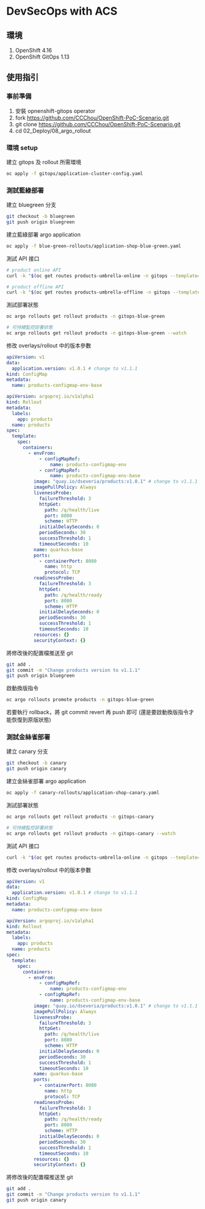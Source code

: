 # DevSecOps with ACS

## 環境
1. OpenShift 4.16
2. OpenShift GitOps 1.13


## 使用指引

### 事前準備
1. 安裝 opnenshift-gitops operator
2. fork https://github.com/CCChou/OpenShift-PoC-Scenario.git
3. git clone https://github.com/CCChou/OpenShift-PoC-Scenario.git
4. cd 02_Deploy/08_argo_rollout

### 環境 setup

建立 gitops 及 rollout 所需環境
```bash
oc apply -f gitops/application-cluster-config.yaml
```

### 測試藍綠部署

建立 bluegreen 分支
```bash
git checkout -b bluegreen
git push origin bluegreen
```

建立藍綠部署 argo application
```bash
oc apply -f blue-green-rollouts/application-shop-blue-green.yaml
```

測試 API 接口
```bash
# product online API
curl -k "$(oc get routes products-umbrella-online -n gitops --template='https://{{.spec.host}}')/products" | jq;

# product offline API
curl -k "$(oc get routes products-umbrella-offline -n gitops --template='https://{{.spec.host}}')/products" | jq;
```

測試部署狀態
```bash
oc argo rollouts get rollout products -n gitops-blue-green

# 可持續監控部署狀態
oc argo rollouts get rollout products -n gitops-blue-green --watch 
```

修改 overlays/rollout 中的版本參數
```yaml
apiVersion: v1
data:
  application.version: v1.0.1 # change to v1.1.1
kind: ConfigMap
metadata:
  name: products-configmap-env-base
```

```yaml
apiVersion: argoproj.io/v1alpha1
kind: Rollout
metadata:
  labels:
    app: products
  name: products
spec:
  template:
    spec:
      containers:
        - envFrom:
            - configMapRef:
                name: products-configmap-env
            - configMapRef:
                name: products-configmap-env-base
          image: "quay.io/dseveria/products:v1.0.1" # change to v1.1.1
          imagePullPolicy: Always
          livenessProbe:
            failureThreshold: 3
            httpGet:
              path: /q/health/live
              port: 8080
              scheme: HTTP
            initialDelaySeconds: 0
            periodSeconds: 30
            successThreshold: 1
            timeoutSeconds: 10
          name: quarkus-base
          ports:
            - containerPort: 8080
              name: http
              protocol: TCP
          readinessProbe:
            failureThreshold: 3
            httpGet:
              path: /q/health/ready
              port: 8080
              scheme: HTTP
            initialDelaySeconds: 0
            periodSeconds: 30
            successThreshold: 1
            timeoutSeconds: 10
          resources: {}
          securityContext: {}
```

將修改後的配置檔推送至 git
```bash
git add .
git commit -m "Change products version to v1.1.1"
git push origin bluegreen
```

啟動換版指令
```bash
oc argo rollouts promote products -n gitops-blue-green
```

若要執行 rollback，將 git commit revert 再 push 即可 (還是要啟動換版指令才能恢復到原版狀態)

### 測試金絲雀部署

建立 canary 分支
```bash
git checkout -b canary
git push origin canary
```

建立金絲雀部署 argo application
```bash
oc apply -f canary-rollouts/application-shop-canary.yaml
```

測試部署狀態
```bash
oc argo rollouts get rollout products -n gitops-canary

# 可持續監控部署狀態
oc argo rollouts get rollout products -n gitops-canary --watch
```

測試 API 接口
```bash
curl -k "$(oc get routes products-umbrella-online -n gitops --template='https://{{.spec.host}}')/products" | jq
```

修改 overlays/rollout 中的版本參數
```yaml
apiVersion: v1
data:
  application.version: v1.0.1 # change to v1.1.1
kind: ConfigMap
metadata:
  name: products-configmap-env-base
```

```yaml
apiVersion: argoproj.io/v1alpha1
kind: Rollout
metadata:
  labels:
    app: products
  name: products
spec:
  template:
    spec:
      containers:
        - envFrom:
            - configMapRef:
                name: products-configmap-env
            - configMapRef:
                name: products-configmap-env-base
          image: "quay.io/dseveria/products:v1.0.1" # change to v1.1.1
          imagePullPolicy: Always
          livenessProbe:
            failureThreshold: 3
            httpGet:
              path: /q/health/live
              port: 8080
              scheme: HTTP
            initialDelaySeconds: 0
            periodSeconds: 30
            successThreshold: 1
            timeoutSeconds: 10
          name: quarkus-base
          ports:
            - containerPort: 8080
              name: http
              protocol: TCP
          readinessProbe:
            failureThreshold: 3
            httpGet:
              path: /q/health/ready
              port: 8080
              scheme: HTTP
            initialDelaySeconds: 0
            periodSeconds: 30
            successThreshold: 1
            timeoutSeconds: 10
          resources: {}
          securityContext: {}
```

將修改後的配置檔推送至 git
```bash
git add .
git commit -m "Change products version to v1.1.1"
git push origin canary
```